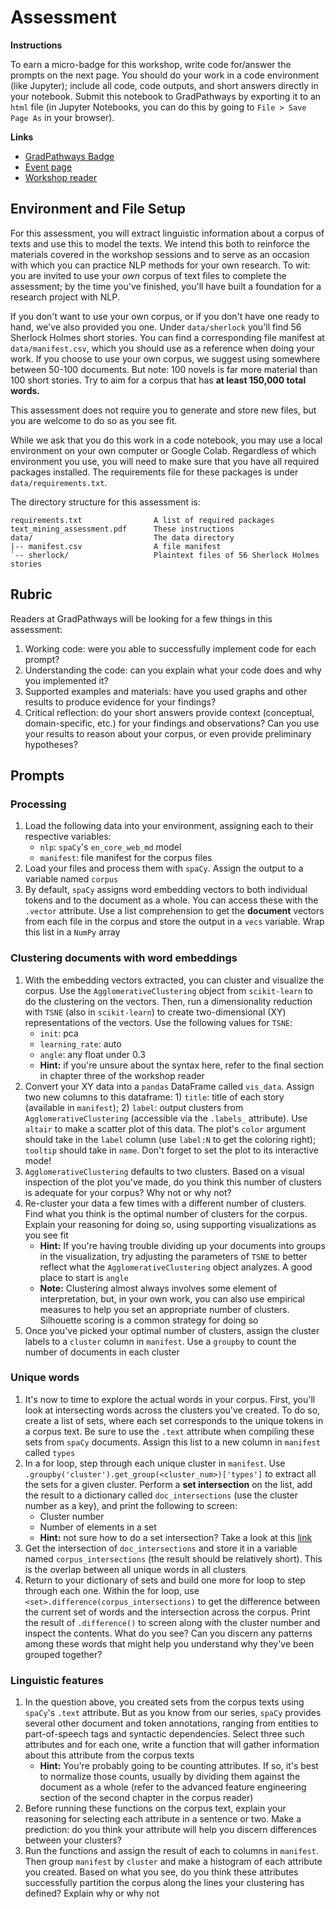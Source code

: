 Assessment
==========

**Instructions**

To earn a micro-badge for this workshop, write code for/answer the prompts on
the next page. You should do your work in a code environment (like Jupyter);
include all code, code outputs, and short answers directly in your notebook.
Submit this notebook to GradPathways by exporting it to an `html` file (in
Jupyter Notebooks, you can do this by going to `File > Save Page As` in your
browser).

**Links**

+ [GradPathways Badge](https://ucd.badgr.com/public/badges/mugtjcgjSCirltrfe_91NA)
+ [Event page](https://datalab.ucdavis.edu/eventscalendar/natural-language-processing-with-python-3-part-series-3/)
+ [Workshop reader](https://ucdavisdatalab.github.io/workshop_nlp_with_python/)

Environment and File Setup
--------------------------

For this assessment, you will extract linguistic information about a corpus of
texts and use this to model the texts. We intend this both to reinforce the
materials covered in the workshop sessions and to serve as an occasion with
which you can practice NLP methods for your own research. To wit: you are
invited to use your _own_ corpus of text files to complete the assessment; by
the time you've finished, you'll have built a foundation for a research project
with NLP.

If you don't want to use your own corpus, or if you don't have one ready to
hand, we've also provided you one. Under `data/sherlock` you'll find 56
Sherlock Holmes short stories. You can find a corresponding file manifest at
`data/manifest.csv`, which you should use as a reference when doing your work.
If you choose to use your own corpus, we suggest using somewhere between 50-100
documents. But note: 100 novels is far more material than 100 short stories.
Try to aim for a corpus that has **at least 150,000 total words.**

This assessment does not require you to generate and store new files, but you
are welcome to do so as you see fit.

While we ask that you do this work in a code notebook, you may use a local
environment on your own computer or Google Colab. Regardless of which
environment you use, you will need to make sure that you have all required
packages installed. The requirements file for these packages is under
`data/requirements.txt`.

The directory structure for this assessment is:

```
requirements.txt                A list of required packages
text_mining_assessment.pdf      These instructions
data/                           The data directory
|-- manifest.csv                A file manifest
`-- sherlock/                   Plaintext files of 56 Sherlock Holmes stories
```

Rubric
------

Readers at GradPathways will be looking for a few things in this assessment:

1. Working code: were you able to successfully implement code for each prompt?
2. Understanding the code: can you explain what your code does and why you
   implemented it?
3. Supported examples and materials: have you used graphs and other results to
   produce evidence for your findings?
4. Critical reflection: do your short answers provide context (conceptual,
   domain-specific, etc.) for your findings and observations? Can you use your
   results to reason about your corpus, or even provide preliminary hypotheses?

Prompts
-------

### Processing

1. Load the following data into your environment, assigning each to their
   respective variables:
   + `nlp`: `spaCy`'s `en_core_web_md` model
   + `manifest`: file manifest for the corpus files
2. Load your files and process them with `spaCy`. Assign the output to a
   variable named `corpus`
3. By default, `spaCy` assigns word embedding vectors to both individual tokens
   and to the document as a whole. You can access these with the `.vector`
   attribute. Use a list comprehension to get the **document** vectors from
   each file in the corpus and store the output in a `vecs` variable. Wrap this
   list in a `NumPy` array

### Clustering documents with word embeddings

1. With the embedding vectors extracted, you can cluster and visualize the
   corpus. Use the `AgglomerativeClustering` object from `scikit-learn` to do
   the clustering on the vectors. Then, run a dimensionality reduction with
   `TSNE` (also in `scikit-learn`) to create two-dimensional (XY)
   representations of the vectors. Use the following values for `TSNE`:
   + `init`: pca
   + `learning_rate`: auto
   + `angle`: any float under 0.3
   + **Hint:** if you're unsure about the syntax here, refer to the final
     section in chapter three of the workshop reader
2. Convert your XY data into a `pandas` DataFrame called `vis_data`. Assign two
   new columns to this dataframe: 1) `title`: title of each story (available in
   `manifest`); 2) `label`: output clusters from `AgglomerativeClustering`
   (accessible via the `.labels_` attribute). Use `altair` to make a
   scatter plot of this data. The plot's `color` argument should take in the
   `label` column (use `label:N` to get the coloring right); `tooltip` should
   take in `name`. Don't forget to set the plot to its interactive mode!
3. `AgglomerativeClustering` defaults to two clusters. Based on a visual
   inspection of the plot you've made, do you think this number of clusters is
   adequate for your corpus? Why not or why not?
3. Re-cluster your data a few times with a different number of clusters. Find
   what you think is the optimal number of clusters for the corpus. Explain
   your reasoning for doing so, using supporting visualizations as you see fit
   + **Hint:** If you're having trouble dividing up your documents into groups
     in the visualization, try adjusting the parameters of `TSNE` to better
     reflect what the `AgglomerativeClustering` object analyzes. A good place
     to start is `angle`
   + **Note:** Clustering almost always involves some element of
     interpretation, but, in your own work, you can also use empirical measures
     to help you set an appropriate number of clusters. Silhouette scoring is a
     common strategy for doing so
4. Once you've picked your optimal number of clusters, assign the cluster
   labels to a `cluster` column in `manifest`. Use a `groupby` to count the
   number of documents in each cluster

### Unique words

1. It's now to time to explore the actual words in your corpus. First, you'll
   look at intersecting words across the clusters you've created. To do so,
   create a list of sets, where each set corresponds to the unique tokens in a
   corpus text. Be sure to use the `.text` attribute when compiling these sets
   from `spaCy` documents. Assign this list to a new column in `manifest`
   called `types`
2. In a for loop, step through each unique cluster in `manifest`. Use
   `.groupby('cluster').get_group(<cluster_num>)['types']` to extract all the
   sets for a given cluster. Perform a **set intersection** on the list, add
   the result to a dictionary called `doc_intersections` (use the cluster
   number as a key), and print the following to screen:
   + Cluster number
   + Number of elements in a set
   + **Hint:** not sure how to do a set intersection? Take a look at this
   [link](https://www.programiz.com/python-programming/methods/set/intersection)
3. Get the intersection of `doc_intersections` and store it in a variable named
   `corpus_intersections` (the result should be relatively short). This is the
   overlap between all unique words in all clusters
4. Return to your dictionary of sets and build one more for loop to step
   through each one. Within the for loop, use
   `<set>.difference(corpus_intersections)` to get the difference between the
   current set of words and the intersection across the corpus. Print the
   result of `.difference()` to screen along with the cluster number and
   inspect the contents. What do you see? Can you discern any patterns among
   these words that might help you understand why they've been grouped
   together?

### Linguistic features

1. In the question above, you created sets from the corpus texts using
   `spaCy`'s `.text` attribute. But as you know from our series, `spaCy`
   provides several other document and token annotations, ranging from entities
   to part-of-speech tags and syntactic dependencies. Select three such
   attributes and for each one, write a function that will gather information
   about this attribute from the corpus texts
   + **Hint:** You're probably going to be counting attributes. If so, it's
     best to normalize those counts, usually by dividing them against the
     document as a whole (refer to the advanced feature engineering section of
     the second chapter in the corpus reader)
2. Before running these functions on the corpus text, explain your reasoning
   for selecting each attribute in a sentence or two. Make a prediction: do you
   think your attribute will help you discern differences between your
   clusters?
3. Run the functions and assign the result of each to columns in `manifest`.
   Then group `manifest` by `cluster` and make a histogram of each attribute
   you created. Based on what you see, do you think these attributes
   successfully partition the corpus along the lines your clustering has
   defined? Explain why or why not
